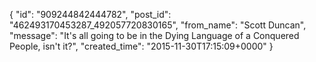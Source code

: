 {
   "id": "909244842444782",
   "post_id": "462493170453287_492057720830165",
   "from_name": "Scott Duncan",
   "message": "It's all going to be in the Dying Language of a Conquered People, isn't it?",
   "created_time": "2015-11-30T17:15:09+0000"
 }
